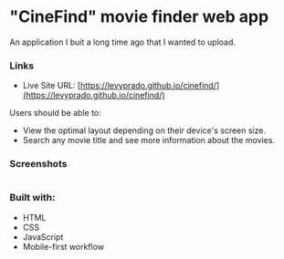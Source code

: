 # "CineFind" movie finder web app

An application I buit a long time ago that I wanted to upload.

### Links

- Live Site URL: [https://levyprado.github.io/cinefind/](https://levyprado.github.io/cinefind/)

Users should be able to:

- View the optimal layout depending on their device's screen size.
- Search any movie title and see more information about the movies.

### Screenshots

![]()

### Built with:

- HTML
- CSS
- JavaScript
- Mobile-first workflow
